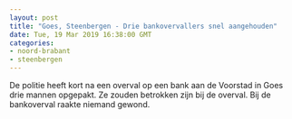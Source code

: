 ```yaml
---
layout: post
title: "Goes, Steenbergen - Drie bankovervallers snel aangehouden"
date: Tue, 19 Mar 2019 16:38:00 GMT
categories: 
- noord-brabant 
- steenbergen 
---
```


De politie heeft kort na een overval op een bank aan de Voorstad in Goes drie mannen opgepakt. Ze zouden betrokken zijn bij de overval. Bij de bankoverval raakte niemand gewond.
